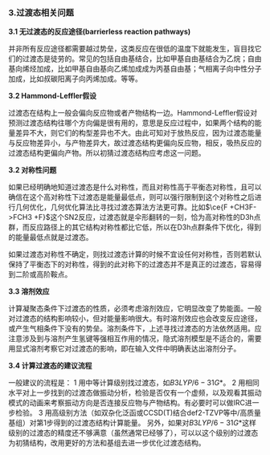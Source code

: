 ### 3.过渡态相关问题

**3.1 无过渡态的反应途径(barrierless reaction pathways)**

并非所有反应途径都需要越过势垒，这类反应在很低的温度下就能发生，盲目找它们的过渡态是徒劳的。常见的包括自由基结合，比如甲基自由基结合为乙烷；自由基向烯烃加成，比如甲基自由基向乙烯加成成为丙基自由基；气相离子向中性分子加成，比如叔碳阳离子向丙烯加成。等等。



**3.2 Hammond-Leffler假设**

过渡态在结构上一般会偏向反应物或者产物结构一边。Hammond-Leffler假设对预测过渡态结构往哪个方向偏是很有用的，意思是反应过程中，如果两个结构的能量差异不大，则它们的构型差异也不大。由此可知对于放热反应，因为过渡态能量与反应物差异小，与产物差异大，故过渡态结构更偏向反应物，相反，吸热反应的过渡态结构更偏向产物。所以初猜过渡态结构应考虑这一问题。



**3.2 对称性问题**

如果已经明确地知道过渡态是什么对称性，而且对称性高于平衡态对称性，且可以确信在这个高对称性下过渡态是能量最低点，则可以强行限制到这个对称性之后进行几何优化，几何优化算法比寻找过渡态算法方法更可靠。比如$\ce{F +CH3F->FCH3 +F}$这个SN2反应，过渡态就是伞形翻转的一刻，恰为高对称性的D3h点群，而反应路径上的其它结构对称性都比它低，所以在D3h点群条件下优化，得到的能量最低点就是过渡态。

如果过渡态对称性不确定，则找过渡态计算的时候不宜设任何对称性，否则若默认保持了平衡态下的对称性，得到的此对称下的过渡态并不是真正的过渡态，容易得到二阶或高阶鞍点。



**3.3 溶剂效应**

计算凝聚态条件下过渡态的性质，必须考虑溶剂效应，它明显改变了势能面。一般对过渡态的结构影响较小，但对能量影响很大。有时溶剂效应也会改变反应途径，或产生气相条件下没有的势垒。溶剂条件下，上述寻找过渡态的方法依然适用。应注意涉及到与溶剂产生氢键等强相互作用的情况，隐式溶剂模型是不适合的，需要用显式溶剂考察它对过渡态的影响，即在输入文件中明确表达出溶剂分子。



**3.4 计算过渡态的建议流程**

一般建议的流程是：
1 用中等计算级别找过渡态，如$B3LYP/6-31G*$。
2 用相同水平对上一步找到的过渡态做振动分析，检验是否仅有一个虚频，以及观看其振动模式的动画来考察振动方向是否连接反应物与产物结构。有必要时可以做IRC进一步检验。
3 用高级别方法（如双杂化泛函或CCSD(T)结合def2-TZVP等中/高质量基组）对第1步得到的过渡态结构计算能量。
另外，如果对$B3LYP/6-31G*$这样级别的过渡态的精度还不够满意（虽然通常已经够了），可以以这个级别的过渡态为初猜结构，改用更好的方法和基组去进一步优化过渡态结构。